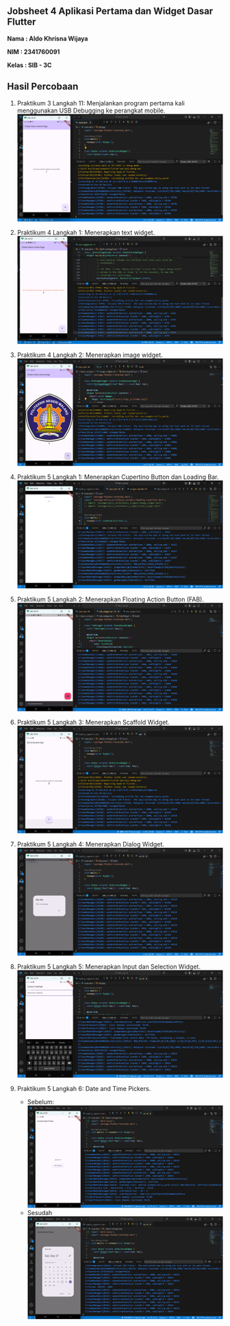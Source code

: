 ## Jobsheet 4 Aplikasi Pertama dan Widget Dasar Flutter

**Nama  : Aldo Khrisna Wijaya**

**NIM   : 2341760091**

**Kelas : SIB - 3C**

## Hasil Percobaan

1. Praktikum 3 Langkah 11: Menjalankan program pertama kali menggunakan USB Debugging ke perangkat mobile.
![Screenshot hello_world](image/01.png)

2. Praktikum 4 Langkah 1: Menerapkan text widget.
![Screenshot hello_world](image/02.png)

3. Praktikum 4 Langkah 2: Menerapkan image widget.
![Screenshot hello_world](image/03.png)

4. Praktikum 5 Langkah 1: Menerapkan Cupertino Button dan Loading Bar.
![Screenshot hello_world](image/04.png)

5. Praktikum 5 Langkah 2: Menerapkan Floating Action Button (FAB).
![Screenshot hello_world](image/05.png)

6. Praktikum 5 Langkah 3: Menerapkan Scaffold Widget.
![Screenshot hello_world](image/06.png)

7. Praktikum 5 Langkah 4: Menerapkan Dialog Widget.
![Screenshot hello_world](image/07.png)

8. Praktikum 5 Langkah 5: Menerapkan Input dan Selection Widget.
![Screenshot hello_world](image/08.png)

9. Praktikum 5 Langkah 6: Date and Time Pickers.
    - Sebelum: 
![Screenshot hello_world](image/09.png)
    - Sesudah
![Screenshot hello_world](image/10.png)
